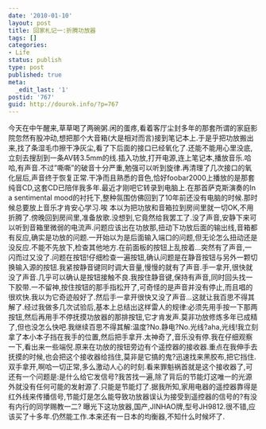 ```yaml
---
date: '2010-01-10'
layout: post
title: 回家札记一:折腾功放器
tags: []
categories:
- Life
status: publish
type: post
published: true
meta:
  _edit_last: '1'
postid: '767'
guid: http://dourok.info/?p=767
---
```

今天在中午醒来,草草喝了两碗粥.闲的蛋疼,看着客厅尘封多年的那套所谓的家庭影院忽然有股冲动,想把那个大音箱(大是相对而言)接到笔记本上.于是乎把功放搬出来,找了条湿毛巾擦干净灰尘,看了下后面的接口已经氧化了.还能不能用心里没底,立刻去搜刮到一条AV转3.5mm的线.插入功放,打开电源,连上笔记本,播放音乐.哈哈,有声音.不过”嘶嘶”的破音十分严重,勉强可以听到旋律.再清理了几次接口的氧化层后,声音终于恢复正常.干净而且熟悉的音色,恰好foobar2000上播放的是那套纯音CD,这套CD已陪伴我多年.最近才刚吧它转录到电脑上.在那首萨克斯演奏的In
a sentimental
mood的衬托下,整种氛围仿佛回到了10年前还没有电脑的时候.那时候总要放上音乐才肯安心学习.唉
本以为把功放和音箱拉到房间里就一切OK,不用折腾了.傍晚回到房间里,准备放歌.没想到,它竟然给我罢工了.没了声音,安静下来可以听到音箱里微弱的电流声.问题应该出在功放那,扭动下功放后面的输出线,音箱都有反应,确实是功放的问题.一开始以为是后面输入端口的问题,但无论怎么扭动还是没反应.不能不先放下,检查其他地方.在前面板的按钮上乱按着…突然有了声音,一闪而过又没了.问题在按钮!仔细检查一遍按钮,确认问题是在静音按钮与另外一颗切换输入源的按钮.我紧按静音键同时调大音量,慢慢的就有了声音.手一拿开,很快就没了声音.几乎可以确认是按钮接触不良.我按住静音键,保持有声音,同时回头找一下胶带.一不留神,按住按钮的那手指松开了,可奇怪的是声音并没有停止,而且唱的很欢快.我以为它奇迹般好了.然后手一拿开很快又没了声音…这就让我百思不得其解了.经过我做多几次试验后,基本上总结出这样雷人的规律:必须先用手按一下那两按钮,然后再用手不停抚摸功放器的那排按钮,它才肯发声.莫非功放修炼多年已成精了,但也没怎么快吧.我继续百思不得其解:温度?No.静电?No.光线?aha,光线!我立刻拿了本小本子挡在我手的位置,然后把手拿开.太神奇了,音乐没有停.我在仔细观察一下,看出来一些端倪.原来在功放的按钮旁边有个遥控器的接收器.重点在我伸手去抚摸的时候,也会把这个接收器给挡住,莫非是它搞的鬼?迅速找来黑胶布,把它挡住.双手拿开,啊哈一切正常,多么激动人心的时刻.看来罪魁祸首就是这个接收器了,可还有一个问题是:是什么给它发信号?我苦找一遍,除了背后的节能灯这唯一的光源外就没有任何可能的发射源了.只能是节能灯了.据我所知,家用电器的遥控器靠得是红外线来传播信号,节能灯是怎么能导致功放器误认为接受到遥控器的信号的?有没有内行的同学赐教一二?
曝光下这功放器,国产,JINHAO牌,型号JH9812.很不错,应该买了十多年.仍然能工作.本来还有一日本的均衡器,不知什么时候坏了.
